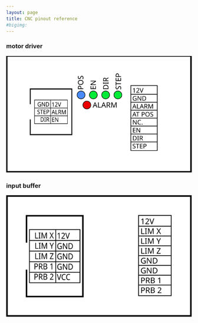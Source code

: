```yaml
---
layout: page
title: CNC pinout reference
#bigimg:
---
```


### motor driver
![motor driver pinout](/img/CNC/motor-driver/motor-driver-pinout.svg)

### input buffer
![input buffer pinout](/img/CNC/input-buffer/input-buffer-pinout.svg)
